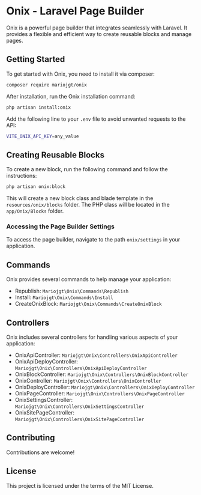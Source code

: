 # Onix - Laravel Page Builder

Onix is a powerful page builder that integrates seamlessly with Laravel. It provides a flexible and efficient way to create reusable blocks and manage pages.

## Getting Started

To get started with Onix, you need to install it via composer:

```sh
composer require mariojgt/onix
```

After installation, run the Onix installation command:

```sh
php artisan install:onix
```

Add the following line to your `.env` file to avoid unwanted requests to the API:

```sh
VITE_ONIX_API_KEY=any_value
```

## Creating Reusable Blocks

To create a new block, run the following command and follow the instructions:

```sh
php artisan onix:block
```

This will create a new block class and blade template in the `resources/onix/blocks` folder. The PHP class will be located in the `app/Onix/Blocks` folder.

### Accessing the Page Builder Settings

To access the page builder, navigate to the path `onix/settings` in your application.

## Commands

Onix provides several commands to help manage your application:

- Republish: `Mariojgt\Onix\Commands\Republish`
- Install: `Mariojgt\Onix\Commands\Install`
- CreateOnixBlock: `Mariojgt\Onix\Commands\CreateOnixBlock`

## Controllers

Onix includes several controllers for handling various aspects of your application:

- OnixApiController: `Mariojgt\Onix\Controllers\OnixApiController`
- OnixApiDeployController: `Mariojgt\Onix\Controllers\OnixApiDeployController`
- OnixBlockController: `Mariojgt\Onix\Controllers\OnixBlockController`
- OnixController: `Mariojgt\Onix\Controllers\OnixController`
- OnixDeployController: `Mariojgt\Onix\Controllers\OnixDeployController`
- OnixPageController: `Mariojgt\Onix\Controllers\OnixPageController`
- OnixSettingsController: `Mariojgt\Onix\Controllers\OnixSettingsController`
- OnixSitePageController: `Mariojgt\Onix\Controllers\OnixSitePageController`

## Contributing

Contributions are welcome!

## License

This project is licensed under the terms of the MIT License.
